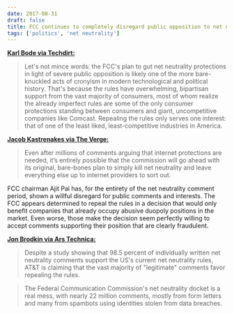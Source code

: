 ```yaml
---
date: 2017-08-31
draft: false
title: FCC continues to completely disregard public opposition to net neutrality repeal
tags: ['politics', 'net neutrality']
---
```


**[Karl Bode via Techdirt:](https://www.techdirt.com/2017/08/31/985-original-comments-to-fcc-oppose-killing-net-neutrality/)**

> Let's not mince words: the FCC's plan to gut net neutrality protections in light of severe public opposition is likely one of the more bare-knuckled acts of cronyism in modern technological and political history. That's because the rules have overwhelming, bipartisan support from the vast majority of consumers, most of whom realize the already imperfect rules are some of the only consumer protections standing between consumers and giant, uncompetitive companies like Comcast. Repealing the rules only serves one interest: that of one of the least liked, least-competitive industries in America.<!-- excerpt -->

**[Jacob Kastrenakes via The Verge:](https://www.theverge.com/2017/8/31/16228220/net-neutrality-comments-22-million-reply-record)**

> Even after millions of comments arguing that internet protections are needed, it’s entirely possible that the commission will go ahead with its original, bare-bones plan to simply kill net neutrality and leave everything else up to internet providers to sort out.

FCC chairman Ajit Pai has, for the entirety of the net neutrality comment period, shown a willful disregard for public comments and interests. The FCC appears determined to repeal the rules in a decision that would only benefit companies that already occupy abusive duopoly positions in the market. Even worse, those make the decision seem perfectly willing to accept comments supporting their position that are clearly fraudulent.

**[Jon Brodkin via Ars Technica:](https://arstechnica.com/?p=1156315)**

> Despite a study showing that 98.5 percent of individually written net neutrality comments support the US's current net neutrality rules, AT&T is claiming that the vast majority of "legitimate" comments favor repealing the rules.

> The Federal Communication Commission's net neutrality docket is a real mess, with nearly 22 million comments, mostly from form letters and many from spambots using identities stolen from data breaches.
